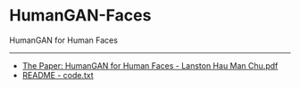 # HumanGAN-Faces
HumanGAN for Human Faces

--------------------------------------

  * [The Paper: HumanGAN for Human Faces - Lanston Hau Man Chu.pdf][1]
  * [README - code.txt][2]

  [1]: https://github.com/lanstonchu/HumanGAN-Faces/blob/master/0%20-%20HumanGAN%20for%20Human%20Faces%20-%20Lanston%20Hau%20Man%20Chu.pdf
  [2]: https://github.com/lanstonchu/HumanGAN-Faces/blob/master/README%20-%20code.txt
